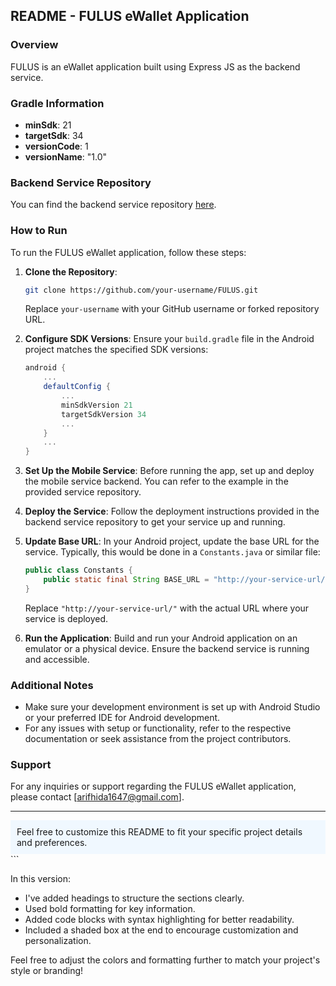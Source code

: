 


## README - FULUS eWallet Application

### Overview
FULUS is an eWallet application built using Express JS as the backend service.

### Gradle Information
- **minSdk**: 21
- **targetSdk**: 34
- **versionCode**: 1
- **versionName**: "1.0"

### Backend Service Repository
You can find the backend service repository [here](https://github.com/arifhida1647/ServiceMobile.git).

### How to Run
To run the FULUS eWallet application, follow these steps:

1. **Clone the Repository**:
   ```bash
   git clone https://github.com/your-username/FULUS.git
   ```
   Replace `your-username` with your GitHub username or forked repository URL.

2. **Configure SDK Versions**:
   Ensure your `build.gradle` file in the Android project matches the specified SDK versions:
   ```gradle
   android {
       ...
       defaultConfig {
           ...
           minSdkVersion 21
           targetSdkVersion 34
           ...
       }
       ...
   }
   ```

3. **Set Up the Mobile Service**:
   Before running the app, set up and deploy the mobile service backend. You can refer to the example in the provided service repository.

4. **Deploy the Service**:
   Follow the deployment instructions provided in the backend service repository to get your service up and running.

5. **Update Base URL**:
   In your Android project, update the base URL for the service. Typically, this would be done in a `Constants.java` or similar file:
   ```java
   public class Constants {
       public static final String BASE_URL = "http://your-service-url/";
   }
   ```
   Replace `"http://your-service-url/"` with the actual URL where your service is deployed.

6. **Run the Application**:
   Build and run your Android application on an emulator or a physical device. Ensure the backend service is running and accessible.

### Additional Notes
- Make sure your development environment is set up with Android Studio or your preferred IDE for Android development.
- For any issues with setup or functionality, refer to the respective documentation or seek assistance from the project contributors.

### Support
For any inquiries or support regarding the FULUS eWallet application, please contact [arifhida1647@gmail.com].

---

<div style="background-color:#f0f8ff; padding: 10px;">
Feel free to customize this README to fit your specific project details and preferences.
</div>
```

In this version:
- I've added headings to structure the sections clearly.
- Used bold formatting for key information.
- Added code blocks with syntax highlighting for better readability.
- Included a shaded box at the end to encourage customization and personalization.

Feel free to adjust the colors and formatting further to match your project's style or branding!
